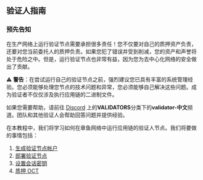 ## 验证人指南

### 预先告知

在生产网络上运行验证节点需要承担很多责任！您不仅要对自己的质押资产负责，还要对您当前委托人的质押负责。如果您犯了错误并受到削减，您的资产和声誉将处于危险之中。但是，运行验证节点也非常有益，因为您为去中心化网络的安全做出了贡献。

:warning: **警告**：在尝试运行自己的验证节点之前，强烈建议您已具有丰富的系统管理经验。您必须能够处理您节点的技术问题和异常，您必须能够自己解决这些问题。成为验证者不仅仅涉及执行应用链的二进制文件。

如果您需要帮助，请前往 [Discord](https://discord.gg/6GTJBkZA9Q) 上的**VALIDATORS**分类下的**validator-中文**频道。团队和其他验证人会帮助回答问题并提供经验。

在本教程中，我们将学习如何在章鱼网络中运行应用链的验证人节点。我们将要做的事情包括：

1. [生成验证节点帐户](./validator-generate-keys.md)
2. [部署验证节点](./validator-deploy.md)
3. [设置会话密钥](./validator-set-session-keys.md)
4. [质押 OCT](./validator-stake.md)